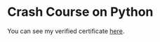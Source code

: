 # Crash Course on Python

You can see my verified certificate [here](https://www.coursera.org/account/accomplishments/verify/4ZRX8UE9929V).

